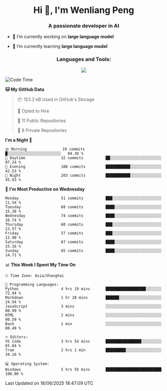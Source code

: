 <h1 align="center">Hi 👋, I'm Wenliang Peng</h1>
<h3 align="center">A passionate developer in AI</h3>

- 🔭 I’m currently working on **large language model**

- 🌱 I’m currently learning **large language model**

<!-- <h3 align="left">Connect with me:</h3> -->
<!-- <p align="left">
</p> -->

<h3 align="center">Languages and Tools:</h3>
<p align="center">
  <a href="https://skillicons.dev">
    <img src="https://skillicons.dev/icons?i=cpp,ros,docker,azure,git,linux,py,pytorch,cmake,githubactions,powershell,md&perline=6" />
  </a>
</p>


<!-- <p><img align="center" src="https://github-readme-stats.vercel.app/api/top-langs?username=bpwl0121&show_icons=true&locale=en&layout=compact" alt="bpwl0121" /></p> -->

<!-- <p><img align="center" src="https://github-readme-streak-stats.herokuapp.com/?user=bpwl0121&" alt="bpwl0121" /></p> -->

<!--START_SECTION:waka-->
![Code Time](http://img.shields.io/badge/Code%20Time-281%20hrs%2032%20mins-blue)

**🐱 My GitHub Data** 

> 📦 153.2 kB Used in GitHub's Storage 
 > 
> 💼 Opted to Hire
 > 
> 📜 11 Public Repositories 
 > 
> 🔑 8 Private Repositories 
 > 
**I'm a Night 🦉** 

```text
🌞 Morning                19 commits          █░░░░░░░░░░░░░░░░░░░░░░░░   04.30 % 
🌆 Daytime                32 commits          ██░░░░░░░░░░░░░░░░░░░░░░░   07.24 % 
🌃 Evening                188 commits         ███████████░░░░░░░░░░░░░░   42.53 % 
🌙 Night                  203 commits         ███████████░░░░░░░░░░░░░░   45.93 % 
```
📅 **I'm Most Productive on Wednesday** 

```text
Monday                   51 commits          ███░░░░░░░░░░░░░░░░░░░░░░   11.54 % 
Tuesday                  68 commits          ████░░░░░░░░░░░░░░░░░░░░░   15.38 % 
Wednesday                74 commits          ████░░░░░░░░░░░░░░░░░░░░░   16.74 % 
Thursday                 60 commits          ███░░░░░░░░░░░░░░░░░░░░░░   13.57 % 
Friday                   57 commits          ███░░░░░░░░░░░░░░░░░░░░░░   12.90 % 
Saturday                 67 commits          ████░░░░░░░░░░░░░░░░░░░░░   15.16 % 
Sunday                   65 commits          ████░░░░░░░░░░░░░░░░░░░░░   14.71 % 
```


📊 **This Week I Spent My Time On** 

```text
🕑︎ Time Zone: Asia/Shanghai

💬 Programming Languages: 
Python                   4 hrs 19 mins       ██████████████████░░░░░░░   72.94 % 
Markdown                 1 hr 28 mins        ██████░░░░░░░░░░░░░░░░░░░   24.94 % 
JavaScript               3 mins              ░░░░░░░░░░░░░░░░░░░░░░░░░   00.99 % 
HTML                     2 mins              ░░░░░░░░░░░░░░░░░░░░░░░░░   00.59 % 
Bash                     1 min               ░░░░░░░░░░░░░░░░░░░░░░░░░   00.49 % 

🔥 Editors: 
VS Code                  3 hrs 54 mins       ████████████████░░░░░░░░░   65.84 % 
Trae                     2 hrs 1 min         █████████░░░░░░░░░░░░░░░░   34.16 % 

💻 Operating System: 
Windows                  5 hrs 55 mins       █████████████████████████   100.00 % 
```


 Last Updated on 18/06/2025 18:47:09 UTC
<!--END_SECTION:waka-->
